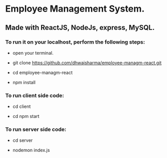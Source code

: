 # Employee Management System.

## Made with ReactJS, NodeJs, express, MySQL.

### To run it on your localhost, perform the following steps:

- open your terminal.

- git clone https://github.com/dhwajsharma/employee-managm-react.git

- cd employee-managm-react

- npm install

### To run client side code:

- cd client

- cd npm start

### To run server side code:

- cd server

- nodemon index.js
